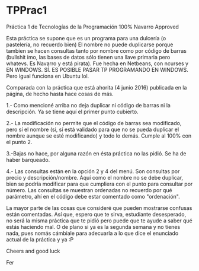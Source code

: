 # TPPrac1
Práctica 1 de Tecnologías de la Programación
100% Navarro Approved

Esta práctica se supone que es un programa para una dulcería (o pastelería, no recuerdo bien)
El nombre no puede duplicarse porque tambien se hacen consultas tanto por nombre como por código de barras (bullshit
imo, las bases de datos sólo tienen una llave primaria pero whatevs. Es Navarro y está pirata). 
Fue hecha en Netbeans, con ncurses y EN WINDOWS. SÍ. ES POSIBLE PASAR TP PROGRAMANDO EN WINDOWS.
Pero igual funciona en Ubuntu lol.

Comparada con la práctica que está ahorita (4 junio 2016) publicada en la página, de hecho hasta
hace cosas de más. 


1.- Como mencioné arriba no deja duplicar ni código de barras ni la descripción. Ya se tiene aquí el 
primer punto cubierto.

2.- La modificación no permite que el código de barras sea modificado, pero sí el nombre (si, sí está
validado para que no se pueda duplicar el nombre aunque se esté modificando) y todo lo demás. Cumple al 100% con el punto 2.

3.-Bajas no hace, por alguna razón en ésta práctica no las pidió. Se ha de haber barqueado.

4.- Las consultas están en la opción 2 y 4 del menú. Son consultas por precio y descripción/nombre. Aquí como el nombre no se debe 
duplicar, bien se podría modificar para que cumpliera con el punto para consultar por número. Las consultas se muestran ordenadas
no recuerdo por qué parámetro, ahí en el código debe estar comentado como "ordenación".

La mayor parte de las cosas que consideré que pueden mostrarse confusas están comentadas. Así que, espero que
te sirva, estudiante desesperado, no será la misma práctica que te pidió pero puede que te ayude a saber qué estás haciendo mal.
O de plano si ya es la segunda semana y no tienes nada, pues nomás cámbiale para adecuarla a lo que dice el enunciado
actual de la práctica y ya :P

Cheers and good luck

Fer
